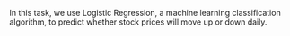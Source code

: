 In this task, we use Logistic Regression, a machine learning classification algorithm, to predict whether stock prices will move up or down daily.

